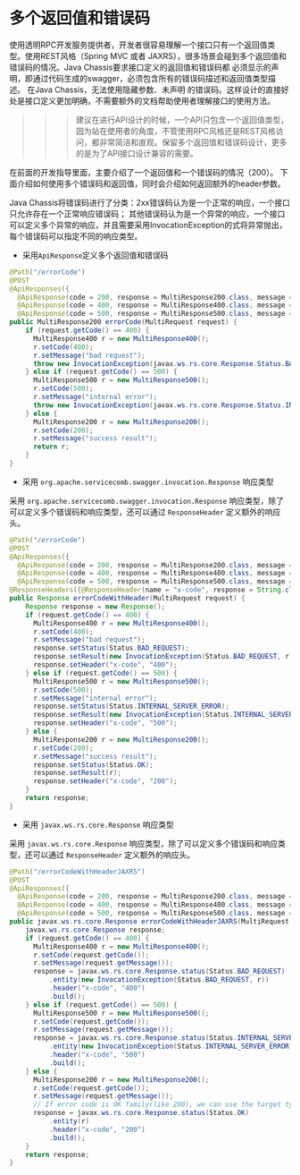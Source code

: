 # 多个返回值和错误码

使用透明RPC开发服务提供者，开发者很容易理解一个接口只有一个返回值类型。使用REST风格（Spring MVC 或者 JAXRS），很多场景会碰到多个返回值和错误码的情况。Java Chassis要求接口定义的返回值和错误码都
必须显示的声明，即通过代码生成的swagger，必须包含所有的错误码描述和返回值类型描述。 在Java Chassis，无法使用隐藏参数、未声明 的错误码。这样设计的直接好处是接口定义更加明确，不需要额外的文档帮助使用者理解接口的使用方法。 

>>> 建议在进行API设计的时候，一个API只包含一个返回值类型，因为站在使用者的角度，不管使用RPC风格还是REST风格访问，都非常简洁和直观。保留多个返回值和错误码设计，更多的是为了API接口设计兼容的需要。

在前面的开发指导里面，主要介绍了一个返回值和一个错误码的情况（200）。 下面介绍如何使用多个错误码和返回值，同时会介绍如何返回额外的header参数。 

Java Chassis将错误码进行了分类：2xx错误码认为是一个正常的响应，一个接口只允许存在一个正常响应错误码；
其他错误码认为是一个异常的响应，一个接口可以定义多个异常的响应，并且需要采用InvocationException的式将异常抛出，每个错误码可以指定不同的响应类型。 

* 采用`ApiResponse`定义多个返回值和错误码

```java
@Path("/errorCode")
@POST
@ApiResponses({
  @ApiResponse(code = 200, response = MultiResponse200.class, message = ""),
  @ApiResponse(code = 400, response = MultiResponse400.class, message = ""),
  @ApiResponse(code = 500, response = MultiResponse500.class, message = "")})
public MultiResponse200 errorCode(MultiRequest request) {
    if (request.getCode() == 400) {
      MultiResponse400 r = new MultiResponse400();
      r.setCode(400);
      r.setMessage("bad request");
      throw new InvocationException(javax.ws.rs.core.Response.Status.BAD_REQUEST, r);
    } else if (request.getCode() == 500) {
      MultiResponse500 r = new MultiResponse500();
      r.setCode(500);
      r.setMessage("internal error");
      throw new InvocationException(javax.ws.rs.core.Response.Status.INTERNAL_SERVER_ERROR, r);
    } else {
      MultiResponse200 r = new MultiResponse200();
      r.setCode(200);
      r.setMessage("success result");
      return r;
    }
}
```

* 采用 `org.apache.servicecomb.swagger.invocation.Response` 响应类型

采用 `org.apache.servicecomb.swagger.invocation.Response` 响应类型，除了可以定义多个错误码和响应类型，还可以通过
`ResponseHeader` 定义额外的响应头。 

```java
@Path("/errorCode")
@POST
@ApiResponses({
  @ApiResponse(code = 200, response = MultiResponse200.class, message = ""),
  @ApiResponse(code = 400, response = MultiResponse400.class, message = ""),
  @ApiResponse(code = 500, response = MultiResponse500.class, message = "")})
@ResponseHeaders({@ResponseHeader(name = "x-code", response = String.class)})
public Response errorCodeWithHeader(MultiRequest request) {
    Response response = new Response();
    if (request.getCode() == 400) {
      MultiResponse400 r = new MultiResponse400();
      r.setCode(400);
      r.setMessage("bad request");
      response.setStatus(Status.BAD_REQUEST);
      response.setResult(new InvocationException(Status.BAD_REQUEST, r));
      response.setHeader("x-code", "400");
    } else if (request.getCode() == 500) {
      MultiResponse500 r = new MultiResponse500();
      r.setCode(500);
      r.setMessage("internal error");
      response.setStatus(Status.INTERNAL_SERVER_ERROR);
      response.setResult(new InvocationException(Status.INTERNAL_SERVER_ERROR, r));
      response.setHeader("x-code", "500");
    } else {
      MultiResponse200 r = new MultiResponse200();
      r.setCode(200);
      r.setMessage("success result");
      response.setStatus(Status.OK);
      response.setResult(r);
      response.setHeader("x-code", "200");
    }
    return response;
}
```

* 采用 `javax.ws.rs.core.Response` 响应类型

采用 `javax.ws.rs.core.Response` 响应类型，除了可以定义多个错误码和响应类型，还可以通过
`ResponseHeader` 定义额外的响应头。 

```java
@Path("/errorCodeWithHeaderJAXRS")
@POST
@ApiResponses({
  @ApiResponse(code = 200, response = MultiResponse200.class, message = ""),
  @ApiResponse(code = 400, response = MultiResponse400.class, message = ""),
  @ApiResponse(code = 500, response = MultiResponse500.class, message = "")})
public javax.ws.rs.core.Response errorCodeWithHeaderJAXRS(MultiRequest request) {
    javax.ws.rs.core.Response response;
    if (request.getCode() == 400) {
      MultiResponse400 r = new MultiResponse400();
      r.setCode(request.getCode());
      r.setMessage(request.getMessage());
      response = javax.ws.rs.core.Response.status(Status.BAD_REQUEST)
          .entity(new InvocationException(Status.BAD_REQUEST, r))
          .header("x-code", "400")
          .build();
    } else if (request.getCode() == 500) {
      MultiResponse500 r = new MultiResponse500();
      r.setCode(request.getCode());
      r.setMessage(request.getMessage());
      response = javax.ws.rs.core.Response.status(Status.INTERNAL_SERVER_ERROR)
          .entity(new InvocationException(Status.INTERNAL_SERVER_ERROR, r))
          .header("x-code", "500")
          .build();
    } else {
      MultiResponse200 r = new MultiResponse200();
      r.setCode(request.getCode());
      r.setMessage(request.getMessage());
      // If error code is OK family(like 200), we can use the target type.
      response = javax.ws.rs.core.Response.status(Status.OK)
          .entity(r)
          .header("x-code", "200")
          .build();
    }
    return response;
}
```


